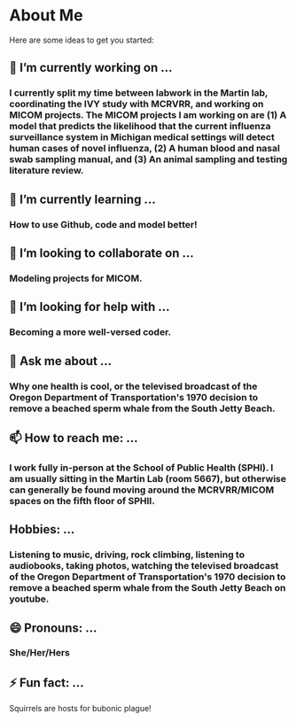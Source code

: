 # About Me

<!--
**oabrooks/oabrooks** is a ✨ _special_ ✨ repository because its `README.md` (this file) appears on your GitHub profile.
-->

Here are some ideas to get you started:

## 🔭 I’m currently working on ...
### I currently split my time between labwork in the Martin lab, coordinating the IVY study with MCRVRR, and working on MICOM projects. The MICOM projects I am working on are (1) A model that predicts the likelihood that the current influenza surveillance system in Michigan medical settings will detect human cases of novel influenza, (2) A human blood and nasal swab sampling manual, and (3) An animal sampling and testing literature review. 

## 🌱 I’m currently learning ...
### How to use Github, code and model better!

## 👯 I’m looking to collaborate on ...
### Modeling projects for MICOM.

## 🤔 I’m looking for help with ...
### Becoming a more well-versed coder.

## 💬 Ask me about ...
### Why one health is cool, or the televised broadcast of the Oregon Department of Transportation's 1970 decision to remove a beached sperm whale from the South Jetty Beach. 

## 📫 How to reach me: ...
### I work fully in-person at the School of Public Health (SPHI). I am usually sitting in the Martin Lab (room 5667), but otherwise can generally be found moving around the MCRVRR/MICOM spaces on the fifth floor of SPHII. 

## Hobbies: ...
### Listening to music, driving, rock climbing, listening to audiobooks, taking photos, watching the televised broadcast of the Oregon Department of Transportation's 1970 decision to remove a beached sperm whale from the South Jetty Beach on youtube. 

## 😄 Pronouns: ...
### She/Her/Hers

## ⚡ Fun fact: ...
Squirrels are hosts for bubonic plague!

